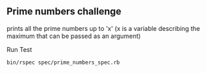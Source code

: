 
## Prime numbers challenge
prints all the prime numbers up to 'x' (x is a variable describing the maximum that can be passed as an argument)

Run Test
```
bin/rspec spec/prime_numbers_spec.rb
```
